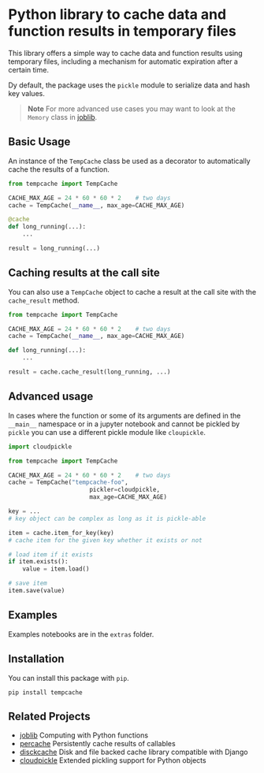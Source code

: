 # Python library to cache data and function results in temporary files

This library offers a simple way to cache data and function results using temporary files, including a mechanism for automatic expiration after a certain time.

Dy default, the package uses the `pickle` module to serialize data and hash key values.


> **Note**
For more advanced use cases you may want to look at the `Memory` class
in [joblib](https://github.com/joblib/joblib).


## Basic Usage

An instance of the `TempCache` class be used as a decorator
to automatically cache the results of a function.

```python
from tempcache import TempCache

CACHE_MAX_AGE = 24 * 60 * 60 * 2    # two days
cache = TempCache(__name__, max_age=CACHE_MAX_AGE)

@cache
def long_running(...):
    ...

result = long_running(...)
```

## Caching results at the call site

You can also use a `TempCache` object to cache a result
at the call site with the `cache_result` method. 

```python
from tempcache import TempCache

CACHE_MAX_AGE = 24 * 60 * 60 * 2    # two days
cache = TempCache(__name__, max_age=CACHE_MAX_AGE)

def long_running(...):
    ...

result = cache.cache_result(long_running, ...)
```

## Advanced usage

In cases where the function or some of its arguments
are defined in the `__main__` namespace or in a jupyter notebook
and cannot be pickled by `pickle` you can use a different pickle module
like `cloupickle`.


```python
import cloudpickle

from tempcache import TempCache

CACHE_MAX_AGE = 24 * 60 * 60 * 2    # two days
cache = TempCache("tempcache-foo",
                       pickler=cloudpickle,
                       max_age=CACHE_MAX_AGE)

key = ...
# key object can be complex as long as it is pickle-able

item = cache.item_for_key(key)
# cache item for the given key whether it exists or not

# load item if it exists
if item.exists():
    value = item.load()

# save item
item.save(value)
```


## Examples

Examples notebooks are in the `extras` folder.

## Installation

You can install this package with `pip`.

```console
pip install tempcache
```

## Related Projects

- [joblib](https://github.com/joblib/joblib)
Computing with Python functions
- [percache](https://pypi.org/project/percache/)
Persistently cache results of callables
- [disckcache](https://pypi.org/project/diskcache/)
Disk and file backed cache library compatible with Django
- [cloudpickle](https://github.com/cloudpipe/cloudpickle)
Extended pickling support for Python objects
